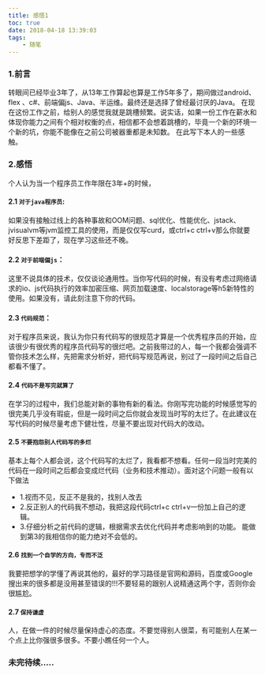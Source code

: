 ```yaml
---
title: 感悟1
toc: true
date: 2018-04-18 13:39:03
tags: 
    - 随笔
---
```

### 1.前言
转眼间已经毕业3年了，从13年工作算起也算是工作5年多了，期间做过android、 flex 、c#、前端偏js、Java、半运维。最终还是选择了曾经最讨厌的Java。
在现在这份工作之前，给别人的感觉我就是跳槽频繁。说实话，如果一份工作在薪水和体现你能力之间有个相对权衡的点，相信都不会想着跳槽的，毕竟一个新的环境一个新的坑，你能不能像在之前公司被器重都是未知数。
在此写下本人的一些感触。
<!-- more -->
### 2.感悟
个人认为当一个程序员工作年限在3年+的时候，
#### 2.1 `对于java程序员`:
如果没有接触过线上的各种事故和OOM问题、sql优化、性能优化、jstack、jvisualvm等jvm监控工具的使用，而是仅仅写curd，或ctrl+c ctrl+v那么你就要好反思下差距了，现在学习这些还不晚。
#### 2.2 `对于前端偏js`：
这里不说具体的技术，仅仅谈论通用性。当你写代码的时候，有没有考虑过网络请求的io、js代码执行的效率加密压缩、网页加载速度、localstorage等h5新特性的使用。如果没有，请此刻注意下你的代码。

#### 2.3 `代码规范`：
对于程序员来说，我认为你只有代码写的很规范才算是一个优秀程序员的开始，应该很少有很优秀的程序员代码写的很烂吧。之前我带过的人，每一个我都会强调不管你技术怎么样，先把需求分析好，把代码写规范再说，别过了一段时间之后自己都看不懂了。

#### 2.4 `代码不是写完就算了`
在学习的过程中，我们总能对新的事物有新的看法。你刚写完功能的时候感觉写的很完美几乎没有瑕疵，但是一段时间之后你就会发现当时写的太烂了。在此建议在写代码的时候尽量考虑下健壮性，尽量不要出现对代码大的改动。

#### 2.5 `不要抱怨别人代码写的多烂`
基本上每个人都会说，这个代码写的太烂了，我看都不想看。任何一段当时完美的代码在一段时间之后都会变成烂代码（业务和技术推动）。面对这个问题一般有以下做法
+ 1.视而不见，反正不是我的，找别人改去
+ 2.反正别人的代码我不想动，我把这段代码ctrl+c ctrl+v一份加上自己的逻辑。
+ 3.仔细分析之前代码的逻辑，根据需求去优化代码并考虑影响到的功能。
 能做到第3的我相信你的能力绝对不会低的。

#### 2.6 `找到一个自学的方向，专而不泛`
我要把想学的学懂了再说其他的，最好的学习路径是官网和源码，百度或Google搜出来的很多都是没用甚至错误的!!!不要轻易的跟别人说精通这两个字，否则你会很尴尬。
#### 2.7 `保持谦虚`
人，在做一件的时候尽量保持虚心的态度。不要觉得别人很菜，有可能别人在某一个点上比你强很多很多。不要小瞧任何一个人。

### 未完待续.....
